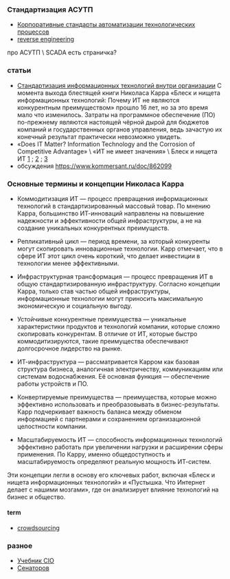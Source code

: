 ### Стандартизация АСУТП
- [Корпоративные стандарты автоматизации технологических процессов](https://habr.com/ru/articles/956460/)
- [reverse engineering](https://ru.wikipedia.org/wiki/%D0%9E%D0%B1%D1%80%D0%B0%D1%82%D0%BD%D0%B0%D1%8F_%D1%80%D0%B0%D0%B7%D1%80%D0%B0%D0%B1%D0%BE%D1%82%D0%BA%D0%B0)

про АСУТП \ SCADA есть страничка?
### статьи
- [Стандартизация информационных технологий внутри организации](https://habr.com/ru/articles/669346/) С момента выхода блестящей книги Николаса Карра «Блеск и нищета информационных технологий: Почему ИТ не являются конкурентным преимуществом» прошло 16 лет, но за это время мало что изменилось. Затраты на программное обеспечение (ПО) по-прежнему являются настоящей чёрной дырой для бюджетов компаний и государственных органов управления, ведь зачастую их конечный результат практически невозможно увидеть.
- «Does IT Matter? Information Technology and the Corrosion of Competitive Advantage»  \ «ИТ не имеет значения» \ Блеск и нищета ИТ [1](https://www.klex.ru/a0q) ; [2](https://royallib.com/read/karr_nikolas/blesk_i_nishcheta_informatsionnih_tehnologiy_pochemu_it_ne_yavlyayutsya_konkurentnim_preimushchestvom.html#20480) ; [3](https://libking.ru/books/sci-/sci-business/92542-28-nikolas-karr-blesk-i-nishcheta-informatsionnyh-tehnologiy-pochemu-it-ne-yavlyayutsya-konkurentnym-preimushchestvom.html)  
- обсуждения https://www.kommersant.ru/doc/862099

### Основные термины и концепции Николаса Карра
- Коммодитизация ИТ — процесс превращения информационных технологий в стандартизированный массовый товар. По мнению Карра, большинство ИТ-инноваций направлены на повышение надежности и эффективности общей инфраструктуры, а не на создание уникальных конкурентных преимуществ.

- Репликативный цикл — период времени, за который конкуренты могут скопировать инновационные технологии. Карр отмечает, что в сфере ИТ этот цикл очень короткий, что делает инвестиции в технологии менее эффективными.

- Инфраструктурная трансформация — процесс превращения ИТ в общую стандартизированную инфраструктуру. Согласно концепции Карра, только став частью общей инфраструктуры, информационные технологии могут приносить максимальную экономическую и социальную выгоду.

- Устойчивые конкурентные преимущества — уникальные характеристики продуктов и технологий компании, которые сложно скопировать конкурентам. В отличие от ИТ, которые быстро коммодитизируются, такие преимущества обеспечивают долгосрочное лидерство на рынке.

- ИТ-инфраструктура — рассматривается Карром как базовая структура бизнеса, аналогичная электричеству, коммуникациям или системам водоснабжения. Её основная функция — обеспечение работы устройств и ПО.

- Конвертируемые преимущества — преимущества, которые можно эффективно использовать и преобразовывать в бизнес-результаты. Карр подчеркивает важность баланса между обменом информацией с партнерами и сохранением организационной целостности компании.

- Масштабируемость ИТ — способность информационных технологий эффективно работать при увеличении нагрузки и расширении сферы применения. По Карру, именно общедоступность и масштабируемость определяют реальную мощность ИТ-систем.

Эти концепции легли в основу его ключевых работ, включая «Блеск и нищета информационных технологий» и «Пустышка. Что Интернет делает с нашими мозгами», где он анализирует влияние технологий на бизнес и общество.
#### term
- [crowdsourcing](https://ru.wikipedia.org/wiki/%D0%9A%D1%80%D0%B0%D1%83%D0%B4%D1%81%D0%BE%D1%80%D1%81%D0%B8%D0%BD%D0%B3)
### разное
- [Учебник CIO](https://4cio.ru/content/uchebnik_all_2.pdf)
- [Сенаторов](https://www.cnews.ru/reviews/free/gov2007/int/cbr/)
